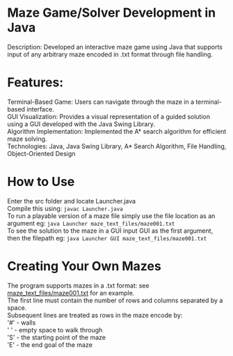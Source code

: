 # Maze Game/Solver Development in Java
Description: Developed an interactive maze game using Java that supports input of any arbitrary maze encoded in .txt format through file handling.

# Features:
Terminal-Based Game: Users can navigate through the maze in a terminal-based interface. <br>
GUI Visualization: Provides a visual representation of a guided solution using a GUI developed with the Java Swing Library. <br>
Algorithm Implementation: Implemented the A* search algorithm for efficient maze solving. <br>
Technologies: Java, Java Swing Library, A* Search Algorithm, File Handling, Object-Oriented Design

# How to Use
Enter the src folder and locate Launcher.java <br>
Compile this using: `javac Launcher.java` <br>
To run a playable version of a maze file simply use the file location as an argument eg: `java Launcher maze_text_files/maze001.txt` <br>
To see the solution to the maze in a GUI input GUI as the first argument, then the filepath eg: `java Launcher GUI maze_text_files/maze001.txt`

# Creating Your Own Mazes
The program supports mazes in a .txt format: see [maze_text_files/maze001.txt](src/maze_text_files/maze001.txt) for an example. <br>
The first line must contain the number of rows and columns separated by a space. <br>
Subsequent lines are treated as rows in the maze encode by: <br>
'#' - walls <br>
' ' - empty space to walk through <br>
'S' - the starting point of the maze <br>
'E' - the end goal of the maze <br>
